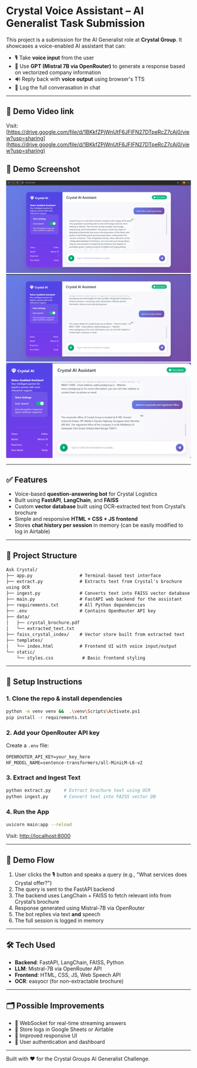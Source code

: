 # Crystal Voice Assistant – AI Generalist Task Submission

This project is a submission for the AI Generalist role at **Crystal Group**. It showcases a voice-enabled AI assistant that can:

- 🎙️ Take **voice input** from the user
- 🧠 Use **GPT (Mistral 7B via OpenRouter)** to generate a response based on vectorized company information
- 🔊 Reply back with **voice output** using browser's TTS
- 📝 Log the full converasation in chat

---

## 📸 Demo Video link

Visit: [https://drive.google.com/file/d/1BKkfZPjWnUtF6JFIFN27DTpeRcZ7cAj0/view?usp=sharing](https://drive.google.com/file/d/1BKkfZPjWnUtF6JFIFN27DTpeRcZ7cAj0/view?usp=sharing)

## 📸 Demo Screenshot

![Crystal Voice Assistant UI Screenshot](static/demo1.png)
![Crystal Voice Assistant UI Screenshot](static/demo2.png)
![Crystal Voice Assistant UI Screenshot](static/demo3.png)

---

## ✅ Features

- Voice-based **question-answering bot** for Crystal Logistics
- Built using **FastAPI**, **LangChain**, and **FAISS**
- Custom **vector database** built using OCR-extracted text from Crystal’s brochure
- Simple and responsive **HTML + CSS + JS frontend**
- Stores **chat history per session** in memory (can be easily modified to log in Airtable)

---

## 📁 Project Structure

```
Ask Crystal/
├── app.py                  # Terminal-based test interface
├── extract.py              # Extracts text from Crystal's brochure using OCR
├── ingest.py               # Converts text into FAISS vector database
├── main.py                 # FastAPI web backend for the assistant
├── requirements.txt        # All Python dependencies
├── .env                    # Contains OpenRouter API key
├── data/
│   ├── crystal_brochure.pdf
│   └── extracted_text.txt
├── faiss_crystal_index/    # Vector store built from extracted text
├── templates/
│   └── index.html          # Frontend UI with voice input/output
└── static/
    └── styles.css           # Basic frontend styling
```

---

## 🔧 Setup Instructions

### 1. Clone the repo & install dependencies

```bash
python -m venv venv &&  .\venv\Scripts\Activate.ps1
pip install -r requirements.txt
```

### 2. Add your OpenRouter API key

Create a `.env` file:

```
OPENROUTER_API_KEY=your_key_here
HF_MODEL_NAME=sentence-transformers/all-MiniLM-L6-v2
```

### 3. Extract and Ingest Text

```bash
python extract.py     # Extract brochure text using OCR
python ingest.py      # Convert text into FAISS vector DB
```

### 4. Run the App

```bash
uvicorn main:app --reload
```

Visit: [http://localhost:8000](http://localhost:8000)

---

## 🧪 Demo Flow

1. User clicks the 🎙️ button and speaks a query (e.g., "What services does Crystal offer?")
2. The query is sent to the FastAPI backend
3. The backend uses LangChain + FAISS to fetch relevant info from Crystal’s brochure
4. Response generated using Mistral-7B via OpenRouter
5. The bot replies via text **and** speech
6. The full session is logged in memory

---

## 🛠️ Tech Used

- **Backend**: FastAPI, LangChain, FAISS, Python
- **LLM**: Mistral-7B via OpenRouter API
- **Frontend**: HTML, CSS, JS, Web Speech API
- **OCR**: easyocr (for non-extractable brochure)

---

## 🗂️ Possible Improvements

- 🔁 WebSocket for real-time streaming answers
- 📝 Store logs in Google Sheets or Airtable
- 🎨 Improved responsive UI
- 🔐 User authentication and dashboard

---

Built with ❤️ for the Crystal Groups AI Generalist Challenge.
